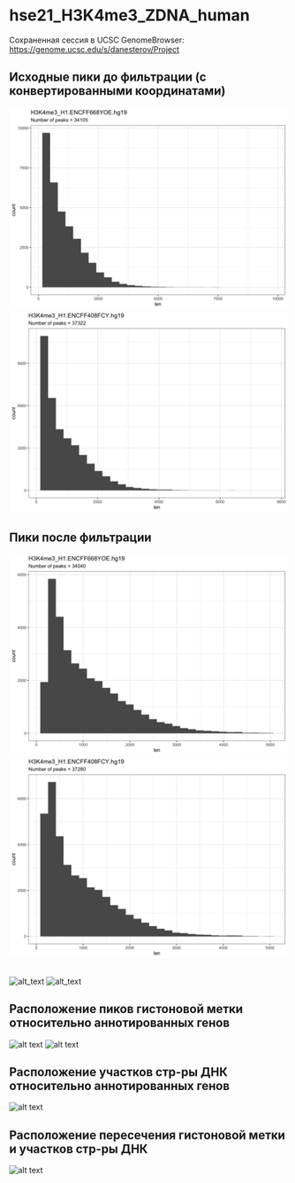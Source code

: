 # hse21_H3K4me3_ZDNA_human

Сохраненная сессия в UCSC GenomeBrowser:  https://genome.ucsc.edu/s/danesterov/Project
## Исходные пики до фильтрации (с конвертированными координатами)
![alt_text](https://github.com/DimonNester/hse21_H3K4me3_ZDNA_human/raw/master/images/len_hist.H3K4me3_H1.ENCFF668YOE.hg19.png)
![alt_text](https://github.com/DimonNester/hse21_H3K4me3_ZDNA_human/raw/master/images/len_hist.H3K4me3_H1.ENCFF408FCY.hg19.png)
## Пики после фильтрации
![alt_text](https://github.com/DimonNester/hse21_H3K4me3_ZDNA_human/blob/master/images/filter_peaks.H3K4me3_H1.ENCFF668YOE.hg19.filtered.hist.png)
![alt_text](https://github.com/DimonNester/hse21_H3K4me3_ZDNA_human/blob/master/images/filter_peaks.H3K4me3_H1.ENCFF408FCY.hg19.filtered.hist.png)


##
![alt_text]()
![alt_text]()
## Расположение пиков гистоновой метки относительно аннотированных генов
![alt text](https://github.com/vanya-antonov/hse21_H3K4me3_ZDNA_human/raw/main/images/chip_seeker.H3K4me3_A549.ENCFF573MUH.hg19.filtered.plotAnnoPie.png)
![alt text](https://github.com/vanya-antonov/hse21_H3K4me3_ZDNA_human/raw/main/images/chip_seeker.H3K4me3_A549.ENCFF832EOL.hg19.filtered.plotAnnoPie.png)

## Расположение участков стр-ры ДНК относительно аннотированных генов
![alt text](https://github.com/vanya-antonov/hse21_H3K4me3_ZDNA_human/raw/main/images/chip_seeker.DeepZ.plotAnnoPie.png)

## Расположение пересечения гистоновой метки и участков стр-ры ДНК
![alt text](https://raw.githubusercontent.com/vanya-antonov/hse21_H3K4me3_ZDNA_human/main/images/chip_seeker.H3K4me3_A549.intersect_with_DeepZ.plotAnnoPie.png)
